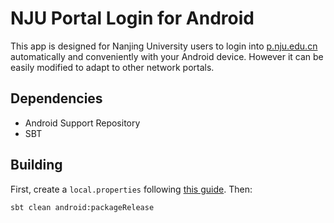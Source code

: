 # NJU Portal Login for Android
This app is designed for Nanjing University users to login into [p.nju.edu.cn](http://p.nju.edu.cn) automatically and
 conveniently with your Android device. However it can be easily modified to adapt to other network portals.

## Dependencies
* Android Support Repository
* SBT

## Building
First, create a `local.properties` following [this guide](https://github.com/pfn/android-sdk-plugin#usage). Then:

    sbt clean android:packageRelease
